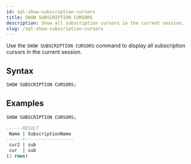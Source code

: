 ```yaml
---
id: sql-show-subscription-cursors
title: SHOW SUBSCRIPTION CURSORS
description: Show all subscription cursors in the current session.
slug: /sql-show-subscription-cursors
---
```

<head>
  <link rel="canonical" href="https://docs.risingwave.com/docs/current/sql-show-subscription-cursors/" />
</head>

Use the `SHOW SUBSCRIPTION CURSORS` command to display all subscription cursors in the current session.

## Syntax

```sql
SHOW SUBSCRIPTION CURSORS;
```

## Examples

```sql
SHOW SUBSCRIPTION CURSORS;

------RESULT
 Name | SubscriptionName 
------+------------------
 cur2 | sub
 cur  | sub
(2 rows)
```
